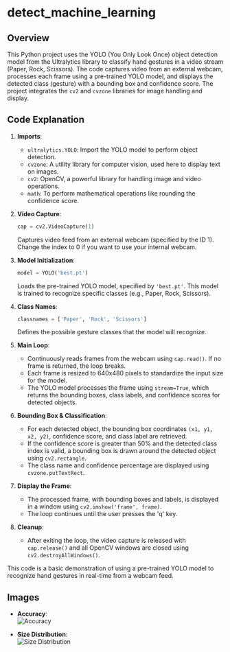 # detect_machine_learning

## Overview

This Python project uses the YOLO (You Only Look Once) object detection model from the Ultralytics library to classify hand gestures in a video stream (Paper, Rock, Scissors). The code captures video from an external webcam, processes each frame using a pre-trained YOLO model, and displays the detected class (gesture) with a bounding box and confidence score. The project integrates the `cv2` and `cvzone` libraries for image handling and display.

## Code Explanation

1. **Imports**:
    - `ultralytics.YOLO`: Import the YOLO model to perform object detection.
    - `cvzone`: A utility library for computer vision, used here to display text on images.
    - `cv2`: OpenCV, a powerful library for handling image and video operations.
    - `math`: To perform mathematical operations like rounding the confidence score.

2. **Video Capture**:
    ```python
    cap = cv2.VideoCapture(1)
    ```
    Captures video feed from an external webcam (specified by the ID 1). Change the index to 0 if you want to use your internal webcam.

3. **Model Initialization**:
    ```python
    model = YOLO('best.pt')
    ```
    Loads the pre-trained YOLO model, specified by `'best.pt'`. This model is trained to recognize specific classes (e.g., Paper, Rock, Scissors).

4. **Class Names**:
    ```python
    classnames = ['Paper', 'Rock', 'Scissors']
    ```
    Defines the possible gesture classes that the model will recognize.

5. **Main Loop**:
    - Continuously reads frames from the webcam using `cap.read()`. If no frame is returned, the loop breaks.
    - Each frame is resized to 640x480 pixels to standardize the input size for the model.
    - The YOLO model processes the frame using `stream=True`, which returns the bounding boxes, class labels, and confidence scores for detected objects.

6. **Bounding Box & Classification**:
    - For each detected object, the bounding box coordinates `(x1, y1, x2, y2)`, confidence score, and class label are retrieved.
    - If the confidence score is greater than 50% and the detected class index is valid, a bounding box is drawn around the detected object using `cv2.rectangle`.
    - The class name and confidence percentage are displayed using `cvzone.putTextRect`.

7. **Display the Frame**:
    - The processed frame, with bounding boxes and labels, is displayed in a window using `cv2.imshow('frame', frame)`.
    - The loop continues until the user presses the 'q' key.

8. **Cleanup**:
    - After exiting the loop, the video capture is released with `cap.release()` and all OpenCV windows are closed using `cv2.destroyAllWindows()`.

This code is a basic demonstration of using a pre-trained YOLO model to recognize hand gestures in real-time from a webcam feed.

## Images

- **Accuracy**:  
  ![Accuracy](images/1.PNG)

- **Size Distribution**:  
  ![Size Distribution](images/2.PNG)
